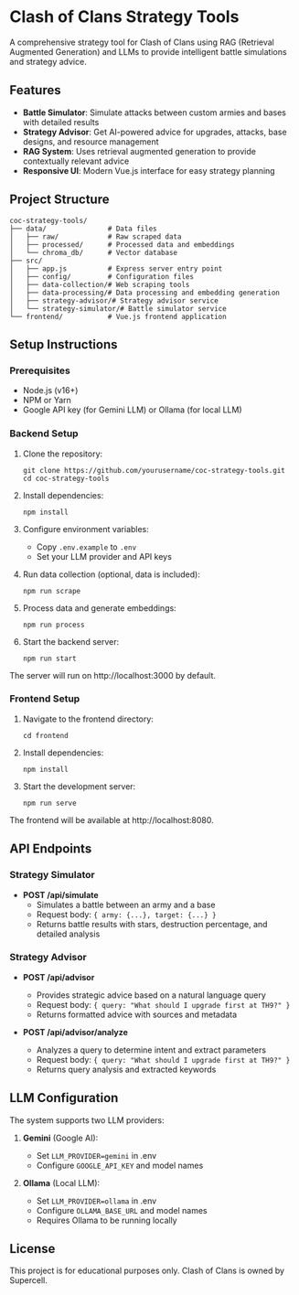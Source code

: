 # Clash of Clans Strategy Tools

A comprehensive strategy tool for Clash of Clans using RAG (Retrieval Augmented Generation) and LLMs to provide intelligent battle simulations and strategy advice.

## Features

- **Battle Simulator**: Simulate attacks between custom armies and bases with detailed results
- **Strategy Advisor**: Get AI-powered advice for upgrades, attacks, base designs, and resource management
- **RAG System**: Uses retrieval augmented generation to provide contextually relevant advice
- **Responsive UI**: Modern Vue.js interface for easy strategy planning

## Project Structure

```
coc-strategy-tools/
├── data/               # Data files
│   ├── raw/            # Raw scraped data
│   ├── processed/      # Processed data and embeddings
│   └── chroma_db/      # Vector database
├── src/
│   ├── app.js          # Express server entry point
│   ├── config/         # Configuration files
│   ├── data-collection/# Web scraping tools
│   ├── data-processing/# Data processing and embedding generation
│   ├── strategy-advisor/# Strategy advisor service
│   └── strategy-simulator/# Battle simulator service
└── frontend/           # Vue.js frontend application
```

## Setup Instructions

### Prerequisites

- Node.js (v16+)
- NPM or Yarn
- Google API key (for Gemini LLM) or Ollama (for local LLM)

### Backend Setup

1. Clone the repository:
   ```
   git clone https://github.com/yourusername/coc-strategy-tools.git
   cd coc-strategy-tools
   ```

2. Install dependencies:
   ```
   npm install
   ```

3. Configure environment variables:
   - Copy `.env.example` to `.env`
   - Set your LLM provider and API keys

4. Run data collection (optional, data is included):
   ```
   npm run scrape
   ```

5. Process data and generate embeddings:
   ```
   npm run process
   ```

6. Start the backend server:
   ```
   npm run start
   ```

The server will run on http://localhost:3000 by default.

### Frontend Setup

1. Navigate to the frontend directory:
   ```
   cd frontend
   ```

2. Install dependencies:
   ```
   npm install
   ```

3. Start the development server:
   ```
   npm run serve
   ```

The frontend will be available at http://localhost:8080.

## API Endpoints

### Strategy Simulator

- **POST /api/simulate**
  - Simulates a battle between an army and a base
  - Request body: `{ army: {...}, target: {...} }`
  - Returns battle results with stars, destruction percentage, and detailed analysis

### Strategy Advisor

- **POST /api/advisor**
  - Provides strategic advice based on a natural language query
  - Request body: `{ query: "What should I upgrade first at TH9?" }`
  - Returns formatted advice with sources and metadata

- **POST /api/advisor/analyze**
  - Analyzes a query to determine intent and extract parameters
  - Request body: `{ query: "What should I upgrade first at TH9?" }`
  - Returns query analysis and extracted keywords

## LLM Configuration

The system supports two LLM providers:

1. **Gemini** (Google AI):
   - Set `LLM_PROVIDER=gemini` in .env
   - Configure `GOOGLE_API_KEY` and model names

2. **Ollama** (Local LLM):
   - Set `LLM_PROVIDER=ollama` in .env
   - Configure `OLLAMA_BASE_URL` and model names
   - Requires Ollama to be running locally

## License

This project is for educational purposes only. Clash of Clans is owned by Supercell.